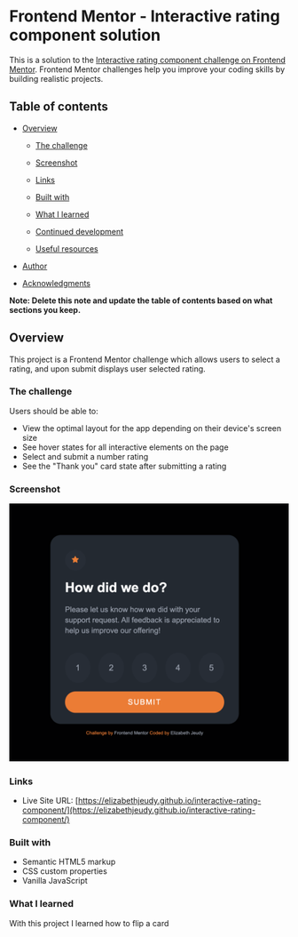 # Frontend Mentor - Interactive rating component solution

This is a solution to the [Interactive rating component challenge on Frontend Mentor](https://www.frontendmentor.io/challenges/interactive-rating-component-koxpeBUmI). Frontend Mentor challenges help you improve your coding skills by building realistic projects.

## Table of contents

- [Overview](#overview)

  - [The challenge](#the-challenge)
  - [Screenshot](#screenshot)
  - [Links](#links)

  - [Built with](#built-with)
  - [What I learned](#what-i-learned)
  - [Continued development](#continued-development)
  - [Useful resources](#useful-resources)

- [Author](#author)
- [Acknowledgments](#acknowledgments)

**Note: Delete this note and update the table of contents based on what sections you keep.**

## Overview

This project is a Frontend Mentor challenge which allows users to select a rating, and upon submit displays user selected rating.

### The challenge

Users should be able to:

- View the optimal layout for the app depending on their device's screen size
- See hover states for all interactive elements on the page
- Select and submit a number rating
- See the "Thank you" card state after submitting a rating

### Screenshot

![](./images/final-product.png)

### Links

- Live Site URL: [https://elizabethjeudy.github.io/interactive-rating-component/](https://elizabethjeudy.github.io/interactive-rating-component/)

### Built with

- Semantic HTML5 markup
- CSS custom properties
- Vanilla JavaScript

### What I learned

With this project I learned how to flip a card
